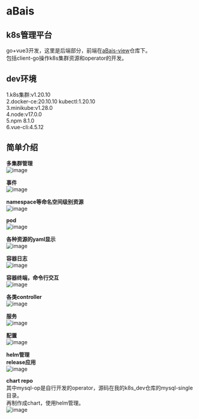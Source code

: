 # aBais
## k8s管理平台
go+vue3开发，这里是后端部分，前端在[aBais-view](https://github.com/20gu00/aBais-view)仓库下。  
包括client-go操作k8s集群资源和operator的开发。  

## dev环境
1.k8s集群:v1.20.10  
2.docker-ce:20.10.10  kubectl:1.20.10  
3.minikube:v1.28.0  
4.node:v17.0.0  
5.npm 8.1.0  
6.vue-cli:4.5.12  

## 简单介绍  

**多集群管理**  
![image](https://user-images.githubusercontent.com/61965693/211200518-0e7fd3bf-e11c-4883-8616-8a21fcbef497.png)  


**事件**   
![image](https://user-images.githubusercontent.com/61965693/211201040-2cb97efc-ac59-4b21-9f67-e7773e236e2f.png)  


**namespace等命名空间级别资源**    
![image](https://user-images.githubusercontent.com/61965693/211200553-9e78df42-6b6e-46ea-a381-110c62a04766.png)  


**pod**  
![image](https://user-images.githubusercontent.com/61965693/211200583-86e0a09b-f16e-4497-8282-8830692ec4c7.png)  


**各种资源的yaml显示**  
![image](https://user-images.githubusercontent.com/61965693/211200608-37943536-35c5-47a5-ad5b-acb04d4d5308.png)  


**容器日志**    
![image](https://user-images.githubusercontent.com/61965693/211200658-40ce795c-5517-4324-b29e-e146b6ac9ccb.png)  


**容器终端，命令行交互**  
![image](https://user-images.githubusercontent.com/61965693/211200873-6d969554-b868-4f90-9d79-ca692dab1318.png)  


**各类controller**  
![image](https://user-images.githubusercontent.com/61965693/211200918-5e8eaefe-785c-4531-8310-9a031eb7f9f1.png)  


**服务**  
![image](https://user-images.githubusercontent.com/61965693/211200933-bd4334dc-a6fa-4caf-a7cb-2da3d5953e4a.png)  


**配置**   
![image](https://user-images.githubusercontent.com/61965693/211200977-de93fee5-daa7-4bd3-9fac-a62d8130f337.png)  


**helm管理**  
**release应用**  
![image](https://user-images.githubusercontent.com/61965693/211200479-cae177ef-7b76-442a-89bb-c39a3b9044b5.png)  


**chart repo**    
其中mysql-op是自行开发的operator，源码在我的k8s_dev仓库的mysql-single目录。  
再制作成chart，使用helm管理。  
![image](https://user-images.githubusercontent.com/61965693/211200402-f9b031ac-1dab-4a9b-bee1-6a8c8fd4854a.png)  
